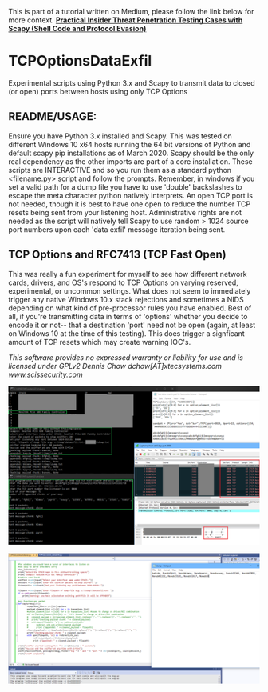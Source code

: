This is part of a tutorial written on Medium, please follow the link below for more context.
**[Practical Insider Threat Penetration Testing Cases with Scapy (Shell Code and Protocol Evasion)](https://medium.com/swlh/practical-insider-threat-penetration-testing-cases-with-scapy-shell-code-and-protocol-evasion-e18d43d50da)**

# TCPOptionsDataExfil
Experimental scripts using Python 3.x and Scapy to transmit data to closed (or open) ports between hosts using only TCP Options

## README/USAGE:
Ensure you have Python 3.x installed and Scapy. This was tested on different Windows 10 x64 hosts running the 64 bit versions of Python and default scapy pip installations as of March 2020. Scapy should be the only real dependency as the other imports are part of a core installation. These scripts are INTERACTIVE and so you run them as a standard python <filename.py> script and follow the prompts. Remember, in windows if you set a valid path for a dump file you have to use 'double' backslashes to escape the meta character python natively interprets. An open TCP port is not needed, though it is best to have one open to reduce the number TCP resets being sent from your listening host. Administrative rights are not needed as the script will natively tell Scapy to use random > 1024 source port numbers upon each 'data exfil' message iteration being sent.

## TCP Options and RFC7413 (TCP Fast Open)
This was really a fun experiment for myself to see how different network cards, drivers, and OS's respond to TCP Options on varying reserved, experimental, or uncommon settings. What does not seem to immediately trigger any native Windows 10.x stack rejections and sometimes a NIDS depending on what kind of pre-processor rules you have enabled. Best of all, if you're transmitting data in terms of 'options' whether you decide to encode it or not-- that a destination 'port' need not be open (again, at least on Windows 10 at the time of this testing). This does trigger a signficant amount of TCP resets which may create warning IOC's. 

*This software provides no expressed warranty or liability for use and is licensed under GPLv2
Dennis Chow dchow[AT]xtecsystems.com
www.scissecurity.com*


![example1](https://github.com/dc401/TCPOptionsDataExfil/raw/master/TCPOptions%20Data%20Exfil%20Usage%201.png)

![example2](https://github.com/dc401/TCPOptionsDataExfil/raw/master/TCPOptions%20Data%20Exfil%20Example%20Dump%20Log%20and%20Runtime.PNG)
